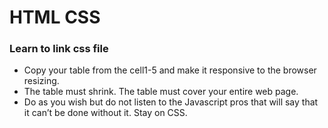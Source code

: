 # HTML CSS

### Learn to link css file

- Copy your table from the cell1-5 and make it responsive to the browser resizing.
- The table must shrink. The table must cover your entire web page.
- Do as you wish but do not listen to the Javascript pros that will say that it can’t be done without it. Stay on CSS.
